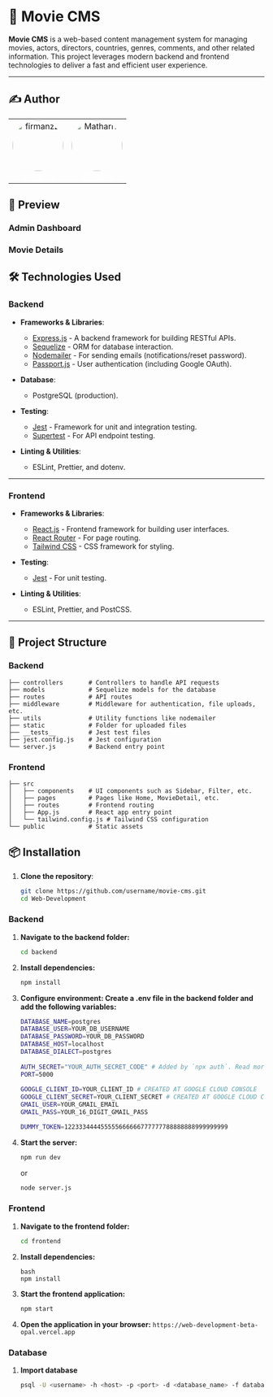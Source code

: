 # 🎥 Movie CMS

**Movie CMS** is a web-based content management system for managing movies, actors, directors, countries, genres, comments, and other related information. This project leverages modern backend and frontend technologies to deliver a fast and efficient user experience.

---
## ✍️ Author
<!-- image round -->
<div align="center">
  <!-- table border 0 -->
    <table border="0">
        <tr>
        <td align="center">
            <a href="https://github.com/firmanzz">
                <img src="https://avatars.githubusercontent.com/u/124325264?v=4" width="100" alt="firmanzz" style="border-radius: 50%" />
            </a>
            <br>
            <a href="https://github.com/firmanzz" style="color:white;">firmanzz</a>
        </td>
        <td align="center">
            <a href="https://github.com/Matharrr">
                <img src="https://avatars.githubusercontent.com/u/117796799?v=4" width="100" alt="Matharrr" style="border-radius: 50%" />
            </a>
            <br>
            <a href="https://github.com/Matharrr" style="color:white;">Matharrr</a>
        </td>
        </tr>
        </table>
</div>

## 📸 Preview
### Admin Dashboard

### Movie Details

## 🛠️ Technologies Used

### Backend
- **Frameworks & Libraries**:
  - [Express.js](https://expressjs.com/) - A backend framework for building RESTful APIs.
  - [Sequelize](https://sequelize.org/) - ORM for database interaction.
  - [Nodemailer](https://nodemailer.com/) - For sending emails (notifications/reset password).
  - [Passport.js](http://www.passportjs.org/) - User authentication (including Google OAuth).

- **Database**:
  - PostgreSQL (production).

- **Testing**:
  - [Jest](https://jestjs.io/) - Framework for unit and integration testing.
  - [Supertest](https://github.com/visionmedia/supertest) - For API endpoint testing.

- **Linting & Utilities**:
  - ESLint, Prettier, and dotenv.

---

### Frontend
- **Frameworks & Libraries**:
  - [React.js](https://reactjs.org/) - Frontend framework for building user interfaces.
  - [React Router](https://reactrouter.com/) - For page routing.
  - [Tailwind CSS](https://tailwindcss.com/) - CSS framework for styling.

- **Testing**:
  - [Jest](https://jestjs.io/) - For unit testing.

- **Linting & Utilities**:
  - ESLint, Prettier, and PostCSS.

---

## 📂 Project Structure

### Backend
```plaintext
├── controllers       # Controllers to handle API requests
├── models            # Sequelize models for the database
├── routes            # API routes
├── middleware        # Middleware for authentication, file uploads, etc.
├── utils             # Utility functions like nodemailer
├── static            # Folder for uploaded files
├── __tests__         # Jest test files
├── jest.config.js    # Jest configuration
└── server.js         # Backend entry point
```
### Frontend
```plaintext
├── src
│   ├── components    # UI components such as Sidebar, Filter, etc.
│   ├── pages         # Pages like Home, MovieDetail, etc.
│   ├── routes        # Frontend routing
│   ├── App.js        # React app entry point
│   └── tailwind.config.js # Tailwind CSS configuration
└── public            # Static assets
```

## 📦 Installation
1. **Clone the repository**:
   ```bash
   git clone https://github.com/username/movie-cms.git
   cd Web-Development
   ```
### Backend
1. **Navigate to the backend folder:**
    ```bash
    cd backend
    ```
2. **Install dependencies:**
    ```bash
    npm install
    ```
3. **Configure environment: Create a .env file in the backend folder and add the following variables:**
    ```bash
    DATABASE_NAME=postgres
    DATABASE_USER=YOUR_DB_USERNAME
    DATABASE_PASSWORD=YOUR_DB_PASSWORD
    DATABASE_HOST=localhost
    DATABASE_DIALECT=postgres
  
    AUTH_SECRET="YOUR_AUTH_SECRET_CODE" # Added by `npx auth`. Read more: https://cli.authjs.dev
    PORT=5000
  
    GOOGLE_CLIENT_ID=YOUR_CLIENT_ID # CREATED AT GOOGLE CLOUD CONSOLE
    GOOGLE_CLIENT_SECRET=YOUR_CLIENT_SECRET # CREATED AT GOOGLE CLOUD CONSOLE
    GMAIL_USER=YOUR_GMAIL_EMAIL
    GMAIL_PASS=YOUR_16_DIGIT_GMAIL_PASS
    
    DUMMY_TOKEN=122333444455555666666777777788888888999999999
    ```
4. **Start the server:**
    ```bash
    npm run dev
    ```
    or
    ```bash
    node server.js
    ```
### Frontend
1. **Navigate to the frontend folder:**
    ```bash
    cd frontend
    ```
2. **Install dependencies:**
    ```
    bash
    npm install
    ```
3. **Start the frontend application:**
    ```bash
    npm start
    ```
4. **Open the application in your browser:** `https://web-development-beta-opal.vercel.app`
### Database
1. **Import database**
    ```bash
    psql -U <username> -h <host> -p <port> -d <database_name> -f database_web.sql
    ```

